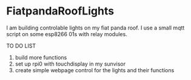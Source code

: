 # FiatpandaRoofLights
I am building controlable lights on my fiat panda roof. I use a small mqtt script on some esp8266 01s with relay modules.

TO DO LIST
1. build more functions
2. set up rpi0 with touchdisplay in my sunvisor
3. create simple webpage control for the lights and their functions
